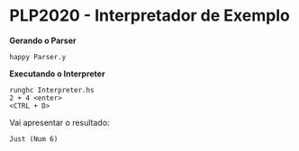 # PLP2020 - Interpretador de Exemplo

**Gerando o Parser**

```
happy Parser.y
```

**Executando o Interpreter**

```
runghc Interpreter.hs
2 + 4 <enter>
<CTRL + D>
``` 
 
Vai apresentar o resultado: 

```
Just (Num 6)
```

